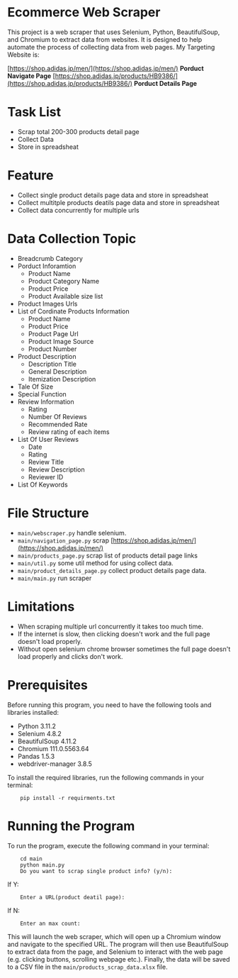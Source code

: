 # Ecommerce Web Scraper

This project is a web scraper that uses Selenium, Python, BeautifulSoup, and Chromium to extract data from websites. It is designed to help automate the process of collecting data from web pages. My Targeting Website is:

[https://shop.adidas.jp/men/](https://shop.adidas.jp/men/)  **Porduct Navigate Page**
[https://shop.adidas.jp/products/HB9386/](https://shop.adidas.jp/products/HB9386/)  **Porduct Details Page**


# Task List

* Scrap total 200-300 products detail page
* Collect Data
* Store in spreadsheat

# Feature

* Collect single product details page data and store in spreadsheat
* Collect multitple products deatils page data and store in spreadsheat
* Collect data concurrently for multiple urls

# Data Collection Topic

* Breadcrumb Category
* Porduct Inforamtion
    * Product Name
    * Product Category Name
    * Product Price
    * Product Available size list
* Product Images Urls
* List of Cordinate Products Information
    * Product Name
    * Product Price
    * Product Page Url
    * Product Image Source
    * Product Number
* Product Description
    * Description Title
    * General Description
    * Itemization Description
* Tale Of Size
* Special Function 
* Review Information
    * Rating
    * Number Of Reviews
    * Recommended Rate
    * Review rating of each items
* List Of User Reviews
    * Date 
    * Rating
    * Review Title
    * Review Description
    * Reviewer ID
* List Of Keywords

# File Structure

* `main/webscraper.py` handle selenium.
* `main/navigation_page.py` scrap [https://shop.adidas.jp/men/](https://shop.adidas.jp/men/)
* `main/products_page.py` scrap list of products detail page links
* `main/util.py` some util method for using collect data.
* `main/product_details_page.py` collect product details page data.
* `main/main.py` run scraper

# Limitations

* When scraping multiple url concurrently it takes too much time.
* If the internet is slow, then clicking doesn't work and the full page doesn't load properly.
* Without open selenium chrome browser sometimes the full page doesn't load properly and clicks don't work.

# Prerequisites

Before running this program, you need to have the following tools and libraries installed:

* Python 3.11.2
* Selenium 4.8.2
* BeautifulSoup 4.11.2
* Chromium 111.0.5563.64
* Pandas 1.5.3
* webdriver-manager 3.8.5

To install the required libraries, run the following commands in your terminal:
```console
    pip install -r requirments.txt  
```

# Running the Program

To run the program, execute the following command in your terminal:
```console
    cd main
    python main.py
    Do you want to scrap single product info? (y/n):
```
If Y:
```console
    Enter a URL(product deatil page):
```
If N:
```console
    Enter an max count:
```

This will launch the web scraper, which will open up a Chromium window and navigate to the specified URL. The program will then use BeautifulSoup to extract data from the page, and Selenium to interact with the web page (e.g. clicking buttons, scrolling webpage etc.). Finally, the data will be saved to a CSV file in the `main/products_scrap_data.xlsx` file.





